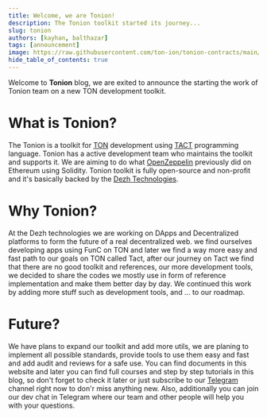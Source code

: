 ```yaml
---
title: Welcome, we are Tonion!
description: The Tonion toolkit started its journey...
slug: tonion
authors: [kayhan, balthazar]
tags: [announcement]
image: https://raw.githubusercontent.com/ton-ion/tonion-contracts/main/assets/banner.png
hide_table_of_contents: true
---
```


Welcome to **Tonion** blog, we are exited to announce the starting the work of Tonion team on a new TON development toolkit.

# What is Tonion?

The Tonion is a toolkit for [TON](https://ton.org) development using [TACT](https://tact-lang.org) programming language. Tonion has a active development team who maintains the toolkit and supports it. We are aiming to do what [OpenZeppelin](https://www.openzeppelin.com) previously did on Ethereum using Solidity. Tonion toolkit is fully open-source and non-profit and it's basically backed by the [Dezh Technologies](https://dezh.tech).

# Why Tonion?

At the Dezh technologies we are working on DApps and Decentralized platforms to form the future of a real decentralized web. we find ourselves developing apps using FunC on TON and later we find a way more easy and fast path to our goals on TON called Tact, after our journey on Tact we find that there are no good toolkit and references, our more development tools, we decided to share the codes we mostly use in form of reference implementation and make them better day by day. We continued this work by adding more stuff such as development tools, and ... to our roadmap.

# Future?

We have plans to expand our toolkit and add more utils, we are planing to implement all possible standards, provide tools to use them easy and fast and add audit and reviews for a safe use. You can find documents in this website and later you can find full courses and step by step tutorials in this blog, so don't forget to check it later or just subscribe to our [Telegram](https://t.me/toniondev) channel right now to don'r miss anything new. Also, additionally you can join our dev chat in Telegram where our team and other people will help you with your questions.
